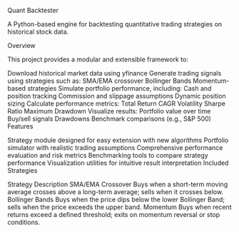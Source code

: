 Quant Backtester

A Python-based engine for backtesting quantitative trading strategies on historical stock data.

Overview

This project provides a modular and extensible framework to:

Download historical market data using yfinance
Generate trading signals using strategies such as:
SMA/EMA crossover
Bollinger Bands
Momentum-based strategies
Simulate portfolio performance, including:
Cash and position tracking
Commission and slippage assumptions
Dynamic position sizing
Calculate performance metrics:
Total Return
CAGR
Volatility
Sharpe Ratio
Maximum Drawdown
Visualize results:
Portfolio value over time
Buy/sell signals
Drawdowns
Benchmark comparisons (e.g., S&P 500)
Features

Strategy module designed for easy extension with new algorithms
Portfolio simulator with realistic trading assumptions
Comprehensive performance evaluation and risk metrics
Benchmarking tools to compare strategy performance
Visualization utilities for intuitive result interpretation
Included Strategies

Strategy	Description
SMA/EMA Crossover	Buys when a short-term moving average crosses above a long-term average; sells when it crosses below.
Bollinger Bands	Buys when the price dips below the lower Bollinger Band; sells when the price exceeds the upper band.
Momentum	Buys when recent returns exceed a defined threshold; exits on momentum reversal or stop conditions.
